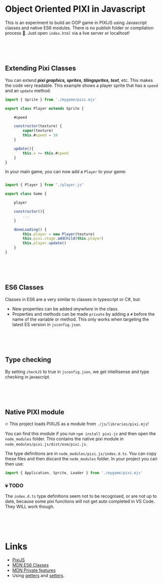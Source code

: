 # Object Oriented PIXI in Javascript

This is an experiment to build an OOP game in PIXIJS using Javascript classes and native ES6 modules. There is no publish folder or compilation process 🤯. Just open `index.html` via a live server or localhost!

<br>
<br>
<br>

## Extending Pixi Classes

You can extend ***pixi graphics, sprites, tilingsprites, text***, etc. This makes the code very readable. This example shows a player sprite that has a `speed` and an `update` method:

```javascript
import { Sprite } from './mygame/pixi.mjs'

export class Player extends Sprite {

    #speed

    constructor(texture) {
        super(texture)
        this.#speed = 10
    }

    update(){
        this.x += this.#speed
    }
}
```
In your main game, you can now add a `Player` to your game:
```javascript

import { Player } from "./player.js"

export class Game {

    player

    constructor(){
        ...
    }

    doneLoading() {
        this.player = new Player(texture)
        this.pixi.stage.addChild(this.player)
        this.player.update()
    }
}
```

<br>
<br>
<br>

## ES6 Classes

Classes in ES6 are a very similar to classes in typescript or C#, but:

- New properties can be added *anywhere* in the class. 
- Properties and methods can be made `private` by adding a `#` before the name of the variable or method. This only works when targeting the latest ES version in `jsconfig.json`.

<br>
<br>
<br>

## Type checking

By setting `checkJS` to true in `jsconfig.json`, we get intellisense and type checking in javascript.

<br>
<br>
<br>

## Native PIXI module

🔥 This project loads PIXIJS as a module from `./js/libraries/pixi.mjs`!

You can find this module if you run `npm install pixi-js` and then open the `node_modules` folder. This contains the native pixi module in `node_modules/pixi.js/dist/esm/pixi.js`. 

The type definitions are in `node_modules/pixi.js/index.d.ts`. You can copy these files and then discard the `node_modules` folder. In your project you can then use:

```typescript
import { Application, Sprite, Loader } from './mygame/pixi.mjs'
```

### 💀 TODO

The `index.d.ts` type definitions seem not to be recognised, or are not up to date, because some pixi functions will not get auto completed in VS Code. They WILL work though.

<br>
<br>
<br>

# Links

- [PixiJS](https://pixijs.com)
- [MDN ES6 Classes](https://developer.mozilla.org/en-US/docs/Web/JavaScript/Reference/Classes/Public_class_fields)
- [MDN Private features](https://developer.mozilla.org/en-US/docs/Web/JavaScript/Reference/Classes/Private_class_fields)
- Using [getters](https://developer.mozilla.org/en-US/docs/Web/JavaScript/Reference/Functions/get) and [setters](https://developer.mozilla.org/en-US/docs/Web/JavaScript/Reference/Functions/set).
